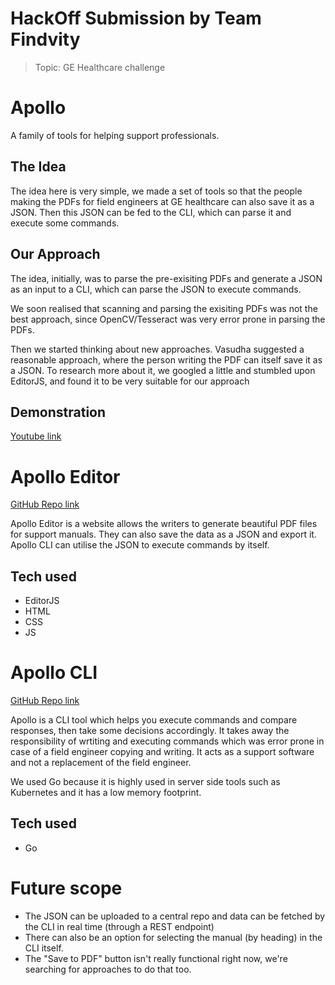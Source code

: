 # HackOff Submission by Team Findvity

> Topic: GE Healthcare challenge

# Apollo

A family of tools for helping support professionals.

## The Idea

The idea here is very simple, we made a set of tools so that the people making the PDFs for field engineers at GE healthcare can also save it as a JSON. Then this JSON can be fed to the CLI, which can parse it and execute some commands.

## Our Approach
The idea, initially, was to parse the pre-exisiting PDFs and generate a JSON as an input to a CLI, which can parse the JSON to execute commands.

We soon realised that scanning and parsing the exisiting PDFs was not the best approach, since OpenCV/Tesseract was very error prone in parsing the PDFs.

Then we started thinking about new approaches. Vasudha suggested a reasonable approach, where the person writing the PDF can itself save it as a JSON. To research more about it, we googled a little and stumbled upon EditorJS, and found it to be very suitable for our approach

  
## Demonstration
[Youtube link](https://youtu.be/zcurNaSbl6k)

# Apollo Editor
[GitHub Repo link](https://github.com/Findvity/apollo-editor)

Apollo Editor is a website allows the writers to generate beautiful PDF files for support manuals. They can also save the data as a JSON and export it. Apollo CLI can utilise the JSON to execute commands by itself.

## Tech used
* EditorJS
* HTML
* CSS
* JS

# Apollo CLI
[GitHub Repo link](https://github.com/Findvity/apollo)

Apollo is a CLI tool which helps you execute commands and compare responses, then take some decisions accordingly. It takes away the responsibility of wrtiting and executing commands which was error prone in case of a field engineer copying and writing. It acts as a support software and not a replacement of the field engineer.

We used Go because it is highly used in server side tools such as Kubernetes and it has a low memory footprint.

## Tech used
* Go

# Future scope

* The JSON can be uploaded to a central repo and data can be fetched by the CLI in real time (through a REST endpoint)
* There can also be an option for selecting the manual (by heading) in the CLI itself.
* The "Save to PDF" button isn't really functional right now, we're searching for approaches to do that too.

